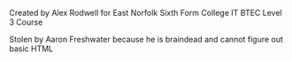 Created by Alex Rodwell for East Norfolk Sixth Form College IT BTEC Level 3 Course

Stolen by Aaron Freshwater because he is braindead and cannot figure out basic HTML

